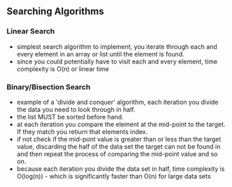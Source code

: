 ## Searching Algorithms

### Linear Search
 * simplest search algorithm to implement, you iterate through each and every element in an array or list until the element is found.
 * since you could potentially have to visit each and every element, time complexity is O(n) or linear time
 
### Binary/Bisection Search
 * example of a 'divide and conquer' algorithm, each iteration you divide the data you need to look through in half.
 * the list MUST be sorted before hand.
 * at each iteration you compare the element at the mid-point to the target. If they match you retiurn that elements index.
 * if not check if the mid-pont value is greater than or less than the target value, discarding the half of the data set the target can not be found in and then repeat the process of comparing the mid-point value and so on.
 * because each iteration you divide the data set in half, time complexity is O(log(n)) - which is significantly faster than O(n) for large data sets